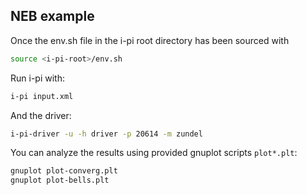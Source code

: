 NEB example
-------------

Once the env.sh file in the i-pi root directory has been sourced with

```bash
source <i-pi-root>/env.sh
```

Run i-pi with:

```bash
i-pi input.xml
```

And the driver:

```bash
i-pi-driver -u -h driver -p 20614 -m zundel
```

You can analyze the results using provided gnuplot scripts `plot*.plt`:

```bash
gnuplot plot-converg.plt
gnuplot plot-bells.plt
```

